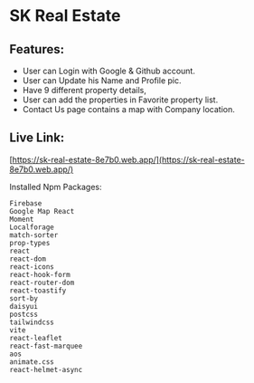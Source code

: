 # SK Real Estate

## Features: 
* User can Login with Google & Github account.
* User can Update his Name and Profile pic.
* Have 9 different property details,
* User can add the properties in Favorite property list.
* Contact Us page contains a map with Company location.

## Live Link:
 
 [https://sk-real-estate-8e7b0.web.app/](https://sk-real-estate-8e7b0.web.app/) 


Installed Npm Packages:
```
Firebase
Google Map React
Moment
Localforage
match-sorter
prop-types
react
react-dom
react-icons
react-hook-form
react-router-dom
react-toastify
sort-by
daisyui
postcss
tailwindcss
vite
react-leaflet
react-fast-marquee
aos
animate.css
react-helmet-async
```

